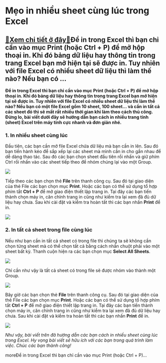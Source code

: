 Mẹo in nhiều sheet cùng lúc trong Excel
=======================================

[:gift:Xem chi tiết ở đây:gift:](https://hddtvn.com/meo-in-nhieu-sheet-cung-luc-trong-excel/)Để in trong Excel thì bạn chỉ cần vào mục Print (hoặc Ctrl + P) để mở hộp thoại in. Khi đó bảng dữ liệu hay thông tin trong trang Excel bạn mở hiện tại sẽ được in. Tuy nhiên với file Excel có nhiều sheet dữ liệu thì làm thế nào? Nếu bạn có …
-------------------------------------------------------------------------------------------------------------------------------------------------------------------------------------------------------------------------------------------------

**Để in trong Excel thì bạn chỉ cần vào mục Print (hoặc Ctrl + P) để mở hộp thoại in. Khi đó bảng dữ liệu hay thông tin trong trang Excel bạn mở hiện tại sẽ được in. Tuy nhiên với file Excel có nhiều sheet dữ liệu thì làm thế nào? Nếu bạn có một file Excel gồm 10 sheet, 100 sheet… và cần in tất cả các sheet đó thì sẽ mất rất nhiều thời gian khi làm theo cách thủ công. Đừng lo, bài viết dưới đây sẽ hướng dẫn bạn cách in nhiều trang tính (sheet) Excel trên máy tính cực nhanh và đơn giản nhé.**


### 1. In nhiều sheet cùng lúc


Đầu tiên, các bạn cần mở file Excel chứa dữ liệu mà bạn cần in lên. Sau đó bạn tiến hành kéo để sắp xếp lại các sheet mà mình cần in cho gần nhau để dễ dàng thao tác. Sau đó các bạn chọn sheet đầu tiên rồi nhấn và giữ phím Ctrl rồi nhấn vào các sheet tiếp theo để nhóm chúng lại vào một Group.


![](https://hddtvn.com/wp-content/uploads/2021/01/bksI1nt.png)


Tiếp theo các bạn chọn thẻ **File** trên thanh công cụ. Sau đó tại giao diện của thẻ File các bạn chọn mục **Print**. Hoặc các bạn có thể sử dụng tổ hợp phím tắt **Ctrl + P** để mở giao điện thiết lập trang in. Tại đây các bạn tiến thành chọn máy in, căn chỉnh trang in cũng như kiểm tra lại xem đã đủ dữ liệu hay chưa. Sau khi cài đặt và kiểm tra hoàn tất thì các bạn nhấn **Print** để in.


![](https://hddtvn.com/wp-content/uploads/2021/01/RmkAACX.png)


### 2. In tất cả sheet trong file cùng lúc


Nếu như bạn cần in tất cả sheet có trong file thì chúng ta sẽ không cần chọn từng sheet mà có thể chọn tất cả bằng cách nhấn chuột phải vào một sheet bất kỳ. Thanh cuộn hiện ra các bạn chọn mục **Select All Sheets**.


![](https://hddtvn.com/wp-content/uploads/2021/01/xwbISEg.png)


Chỉ cần như vậy là tất cả sheet có trong file sẽ được nhóm vào thành một Group.


![](https://hddtvn.com/wp-content/uploads/2021/01/J2nZfuK.png)


Bây giờ các bạn chọn thẻ **File** trên thanh công cụ. Sau đó tại giao diện của thẻ File các bạn chọn mục **Print**. Hoặc các bạn có thể sử dụng tổ hợp phím tắt **Ctrl + P** để mở giao điện thiết lập trang in. Tại đây các bạn tiến thành chọn máy in, căn chỉnh trang in cũng như kiểm tra lại xem đã đủ dữ liệu hay chưa. Sau khi cài đặt và kiểm tra hoàn tất thì các bạn nhấn **Print** để in.


![](https://hddtvn.com/wp-content/uploads/2021/01/gOy1FY9.png)


*Như vậy, bài viết trên đã hướng dẫn các bạn cách in nhiều sheet cùng lúc trong Excel. Hy vọng bài viết sẽ hữu ích với các bạn trong quá trình làm việc. Chúc các bạn thành công!*


moreĐể in trong Excel thì bạn chỉ cần vào mục Print (hoặc Ctrl + P)…

